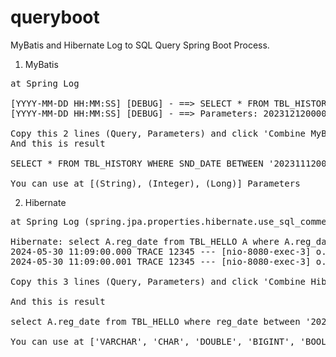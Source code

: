 # queryboot

MyBatis and Hibernate Log to SQL Query Spring Boot Process.

1. MyBatis

<pre>
at Spring Log
  
[YYYY-MM-DD HH:MM:SS] [DEBUG] - ==> SELECT * FROM TBL_HISTORY WHERE SND_DATE BETWEEN ? AND ?
[YYYY-MM-DD HH:MM:SS] [DEBUG] - ==> Parameters: 20231212000000(String), 20231212235959(String)

Copy this 2 lines (Query, Parameters) and click 'Combine MyBatis' button !
And this is result

SELECT * FROM TBL_HISTORY WHERE SND_DATE BETWEEN '20231112000000' AND '20231212235959'

You can use at [(String), (Integer), (Long)] Parameters
</pre>

2. Hibernate

<pre>
at Spring Log (spring.jpa.properties.hibernate.use_sql_comment=off, logging.level.org.hibernate.type=trace)

Hibernate: select A.reg_date from TBL_HELLO A where A.reg_date between ? and ?
2024-05-30 11:09:00.000 TRACE 12345 --- [nio-8080-exec-3] o.h.type.descriptor.sql.BasicBinder : binding parameter [1] as [VARCHAR] - [2024-05-01]
2024-05-30 11:09:00.001 TRACE 12345 --- [nio-8080-exec-3] o.h.type.descriptor.sql.BasicBinder : binding parameter [2] as [VARCHAR] - [2024-05-30]

Copy this 3 lines (Query, Parameters) and click 'Combine Hibernate' button !

And this is result

select A.reg_date from TBL_HELLO where reg_date between '2024-05-01' and '2024-05-30'

You can use at ['VARCHAR', 'CHAR', 'DOUBLE', 'BIGINT', 'BOOLEAN', etc...] Parameters
</pre>
